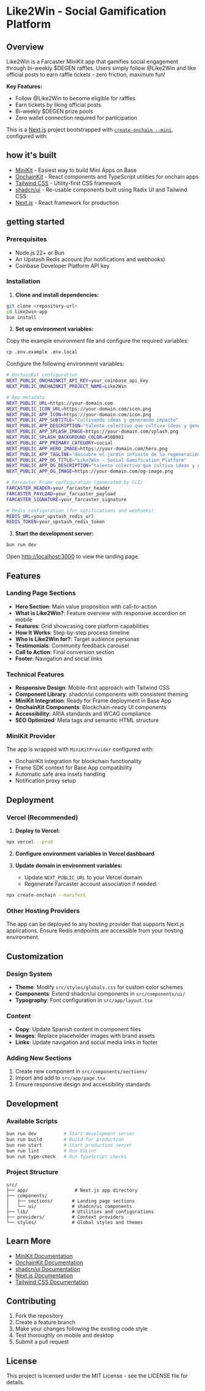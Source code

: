 # Like2Win - Social Gamification Platform

## Overview

Like2Win is a Farcaster MiniKit app that gamifies social engagement through bi-weekly $DEGEN raffles. Users simply follow @Like2Win and like official posts to earn raffle tickets - zero friction, maximum fun!

**Key Features:**
- Follow @Like2Win to become eligible for raffles
- Earn tickets by liking official posts
- Bi-weekly $DEGEN prize pools
- Zero wallet connection required for participation

This is a [Next.js](https://nextjs.org) project bootstrapped with [`create-onchain --mini`](https://docs.base.org/base-app/build-with-minikit/overview), configured with:

## how it's built

- [MiniKit](https://docs.base.org/base-app/build-with-minikit/overview) - Easiest way to build Mini Apps on Base
- [OnchainKit](https://onchainkit.xyz) - React components and TypeScript utilities for onchain apps
- [Tailwind CSS](https://tailwindcss.com) - Utility-first CSS framework
- [shadcn/ui](https://ui.shadcn.com) - Re-usable components built using Radix UI and Tailwind CSS
- [Next.js](https://nextjs.org/docs) - React framework for production

## getting started

### Prerequisites

- Node.js 22+ or Bun
- An Upstash Redis account (for notifications and webhooks)
- Coinbase Developer Platform API key

### Installation

1. **Clone and install dependencies:**

```bash
git clone <repository-url>
cd like2win-app
bun install
```

2. **Set up environment variables:**

Copy the example environment file and configure the required variables:

```bash
cp .env.example .env.local
```

Configure the following environment variables:

```bash
# OnchainKit configuration
NEXT_PUBLIC_ONCHAINKIT_API_KEY=your_coinbase_api_key
NEXT_PUBLIC_ONCHAINKIT_PROJECT_NAME=Like2Win

# App metadata
NEXT_PUBLIC_URL=https://your-domain.com
NEXT_PUBLIC_ICON_URL=https://your-domain.com/icon.png
NEXT_PUBLIC_APP_ICON=https://your-domain.com/icon.png
NEXT_PUBLIC_APP_SUBTITLE="Cultivando ideas y generando impacto"
NEXT_PUBLIC_APP_DESCRIPTION="talento colectivo que cultiva ideas y genera impacto"
NEXT_PUBLIC_APP_SPLASH_IMAGE=https://your-domain.com/splash.png
NEXT_PUBLIC_SPLASH_BACKGROUND_COLOR=#10B981
NEXT_PUBLIC_APP_PRIMARY_CATEGORY=social
NEXT_PUBLIC_APP_HERO_IMAGE=https://your-domain.com/hero.png
NEXT_PUBLIC_APP_TAGLINE="descubre el jardín infinito de la regeneración"
NEXT_PUBLIC_APP_OG_TITLE="Like2Win - Social Gamification Platform"
NEXT_PUBLIC_APP_OG_DESCRIPTION="talento colectivo que cultiva ideas y genera impacto"
NEXT_PUBLIC_APP_OG_IMAGE=https://your-domain.com/og-image.png

# Farcaster Frame configuration (generated by CLI)
FARCASTER_HEADER=your_farcaster_header
FARCASTER_PAYLOAD=your_farcaster_payload
FARCASTER_SIGNATURE=your_farcaster_signature

# Redis configuration (for notifications and webhooks)
REDIS_URL=your_upstash_redis_url
REDIS_TOKEN=your_upstash_redis_token
```

3. **Start the development server:**

```bash
bun run dev
```

Open [http://localhost:3000](http://localhost:3000) to view the landing page.

## Features

### Landing Page Sections

- **Hero Section**: Main value proposition with call-to-action
- **What is Like2Win?**: Feature overview with responsive accordion on mobile
- **Features**: Grid showcasing core platform capabilities
- **How It Works**: Step-by-step process timeline
- **Who is Like2Win for?**: Target audience personas
- **Testimonials**: Community feedback carousel
- **Call to Action**: Final conversion section
- **Footer**: Navigation and social links

### Technical Features

- **Responsive Design**: Mobile-first approach with Tailwind CSS
- **Component Library**: shadcn/ui components with consistent theming
- **MiniKit Integration**: Ready for Frame deployment in Base App
- **OnchainKit Components**: Blockchain-ready UI components
- **Accessibility**: ARIA standards and WCAG compliance
- **SEO Optimized**: Meta tags and semantic HTML structure

### MiniKit Provider

The app is wrapped with `MiniKitProvider` configured with:

- OnchainKit integration for blockchain functionality
- Frame SDK context for Base App compatibility
- Automatic safe area insets handling
- Notification proxy setup

## Deployment

### Vercel (Recommended)

1. **Deploy to Vercel:**

```bash
npx vercel --prod
```

2. **Configure environment variables in Vercel dashboard**

3. **Update domain in environment variables:**
   - Update `NEXT_PUBLIC_URL` to your Vercel domain
   - Regenerate Farcaster account association if needed:

```bash
npx create-onchain --manifest
```

### Other Hosting Providers

The app can be deployed to any hosting provider that supports Next.js applications. Ensure Redis endpoints are accessible from your hosting environment.

## Customization

### Design System

- **Theme**: Modify `src/styles/globals.css` for custom color schemes
- **Components**: Extend shadcn/ui components in `src/components/ui/`
- **Typography**: Font configuration in `src/app/layout.tsx`

### Content

- **Copy**: Update Spanish content in component files
- **Images**: Replace placeholder images with brand assets
- **Links**: Update navigation and social media links in footer

### Adding New Sections

1. Create new component in `src/components/sections/`
2. Import and add to `src/app/page.tsx`
3. Ensure responsive design and accessibility standards

## Development

### Available Scripts

```bash
bun run dev          # Start development server
bun run build        # Build for production
bun run start        # Start production server
bun run lint         # Run ESLint
bun run type-check   # Run TypeScript checks
```

### Project Structure

```
src/
├── app/                 # Next.js app directory
├── components/
│   ├── sections/       # Landing page sections
│   └── ui/             # shadcn/ui components
├── lib/                # Utilities and configurations
├── providers/          # Context providers
└── styles/             # Global styles and themes
```

## Learn More

- [MiniKit Documentation](https://docs.base.org/base-app/build-with-minikit/overview)
- [OnchainKit Documentation](https://onchainkit.xyz)
- [shadcn/ui Documentation](https://ui.shadcn.com)
- [Next.js Documentation](https://nextjs.org/docs)
- [Tailwind CSS Documentation](https://tailwindcss.com/docs)

## Contributing

1. Fork the repository
2. Create a feature branch
3. Make your changes following the existing code style
4. Test thoroughly on mobile and desktop
5. Submit a pull request

## License

This project is licensed under the MIT License - see the LICENSE file for details.
